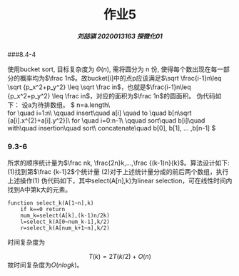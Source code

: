 # <center> 作业5 

##### <center>刘喆骐     2020013163    探微化01


###8.4-4

使用bucket sort, 目标复杂度为 $Θ(n)$, 需将圆分为 n 份, 使得每个数出现在每一部分的概率均为$\frac 1n$。故bucket[i]中的点p应该满足$\sqrt \frac{i-1}n\leq \sqrt {p_x^2+p_y^2} \leq \sqrt \frac in$，也就是$\frac{i-1}n\leq  {p_x^2+p_y^2} \leq  \frac in$，对应的面积为$\frac 1n$的圆面积。
伪代码如下：
设a为待排数组。
$
n=a.length\\    
 for \quad i=1:n\\
\qquad    insert\quad a[i] \quad to \quad b[n\sqrt {a[i].x^{2}+a[i].y^2}]\\
for \quad i=0:n-1\\
\qquad    sort\quad b[i]\quad with\quad insertion\quad sort\\
concatenate\quad b[0], b[1], ... ,b[n-1]
$

### 9.3-6
所求的顺序统计量为$\frac nk, \frac{2n}k,...,\frac {(k-1)n}{k}$。算法设计如下:
(1)找到第$\frac {k-1}2$个统计量
(2)对于上述统计量分成的前后两个数组，执行上述操作(1)
伪代码如下，其中select(A[n],k)为linear selection，可在线性时间内找到A中第k大的元素。
```
function select_k(A[1~n],k)
    if k==0 return
    num_k=select(A[k],(k-1)n/2k)
    l=select_k(A[0~num_k-1],k/2)
    r=select_k(A[num_k+1~n],k/2)
```
时间复杂度为<center>
$T(k)=2T(k/2)+O(n)$</center>
故时间复杂度为$O(nlogk)$。